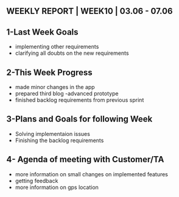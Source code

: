 ## WEEKLY REPORT | WEEK10 | 03.06 - 07.06

## 1-Last Week Goals 

* implementing other requirements
* clarifying all doubts on the new requirements

## 2-This Week Progress

* made minor changes in the app  
* prepared third blog -advanced prototype
* finished backlog requirements from previous sprint


## 3-Plans and Goals for following Week

* Solving implementaion issues
* Finishing the backlog requirements
 
## 4- Agenda of meeting with Customer/TA

* more information on small changes on implemented features 
* getting feedback 
* more information on gps location 
